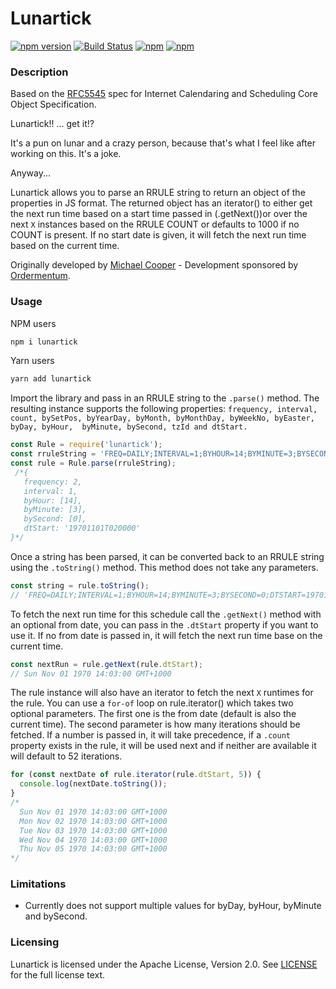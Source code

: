 # Lunartick
[![npm version](https://badge.fury.io/js/lunartick.svg)](https://badge.fury.io/js/lunartick)
[![Build Status](https://travis-ci.org/ordermentum/lunartick.svg?branch=master)](https://travis-ci.org/ordermentum/lunartick)
[![npm](https://img.shields.io/npm/l/lunartick.svg)](https://www.npmjs.com/package/lunartick)
[![npm](https://img.shields.io/npm/dt/lunartick.svg)](https://www.npmjs.com/package/lunartick)

### Description

Based on the [RFC5545](https://tools.ietf.org/html/rfc5545) spec for Internet Calendaring and Scheduling Core Object Specification.

Lunartick!! ... get it!?

It's a pun on lunar and a crazy person, because that's what I feel like after working on this. It's a joke.

Anyway...

Lunartick allows you to parse an RRULE string to return an object of the properties in JS format. The returned object has an iterator() to either get the next run time based on a start time passed in (.getNext())or over the next `X` instances based on the RRULE COUNT or defaults to 1000 if no COUNT is present. If no start date is given, it will fetch the next run time based on the current time.

Originally developed by [Michael Cooper](https://www.github.com/scoutski) - Development sponsored by [Ordermentum](https://www.github.com/ordermentum).

### Usage

NPM users

```js
npm i lunartick
```

Yarn users

```js
yarn add lunartick
```

Import the library and pass in an RRULE string to the `.parse()` method. The resulting instance supports the following properties:
`frequency, interval, count, bySetPos, byYearDay, byMonth, byMonthDay, byWeekNo, byEaster, byDay, byHour,  byMinute, bySecond, tzId and dtStart.`

```js
const Rule = require('lunartick');
const rruleString = 'FREQ=DAILY;INTERVAL=1;BYHOUR=14;BYMINUTE=3;BYSECOND=0;DTSTART=19701101T020000';
const rule = Rule.parse(rruleString);
 /*{
   frequency: 2,
   interval: 1,
   byHour: [14],
   byMinute: [3],
   bySecond: [0],
   dtStart: '19701101T020000'
}*/
```

Once a string has been parsed, it can be converted back to an RRULE string using the `.toString()` method. This method does not take any parameters.

```js
const string = rule.toString();
// 'FREQ=DAILY;INTERVAL=1;BYHOUR=14;BYMINUTE=3;BYSECOND=0;DTSTART=19701101T020000'
```

To fetch the next run time for this schedule call the `.getNext()` method with an optional from date, you can pass in the `.dtStart` property if you want to use it. If no from date is passed in, it will fetch the next run time base on the current time.

```js
const nextRun = rule.getNext(rule.dtStart);
// Sun Nov 01 1970 14:03:00 GMT+1000
```

The rule instance will also have an iterator to fetch the next `X` runtimes for the rule. You can use a `for-of` loop on rule.iterator() which takes two optional parameters. The first one is the from date (default is also the current time). The second parameter is how many iterations should be fetched. If a number is passed in, it will take precedence, if a `.count` property exists in the rule, it will be used next and if neither are available it will default to 52 iterations.

```js
for (const nextDate of rule.iterator(rule.dtStart, 5)) {
  console.log(nextDate.toString());
}
/*
  Sun Nov 01 1970 14:03:00 GMT+1000
  Mon Nov 02 1970 14:03:00 GMT+1000
  Tue Nov 03 1970 14:03:00 GMT+1000
  Wed Nov 04 1970 14:03:00 GMT+1000
  Thu Nov 05 1970 14:03:00 GMT+1000
*/
```

### Limitations

- Currently does not support multiple values for byDay, byHour, byMinute and bySecond.

### Licensing

Lunartick is licensed under the Apache License, Version 2.0. See [LICENSE](LICENSE) for the full license text.
